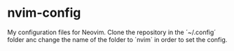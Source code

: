 # nvim-config

My configuration files for Neovim. Clone the repository in the ´~/.config´ folder anc change the name of the folder to ´nvim´ in order to set the config.
